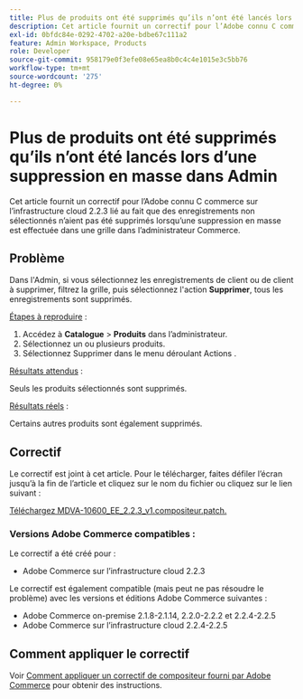 ```yaml
---
title: Plus de produits ont été supprimés qu’ils n’ont été lancés lors d’une suppression en masse dans Admin
description: Cet article fournit un correctif pour l’Adobe connu С commerce sur l’infrastructure cloud 2.2.3 lié au fait que des enregistrements non sélectionnés n’aient pas été supprimés lorsqu’une suppression en masse est effectuée dans une grille dans l’administrateur Commerce.
exl-id: 0bfdc84e-0292-4702-a20e-bdbe67c111a2
feature: Admin Workspace, Products
role: Developer
source-git-commit: 958179e0f3efe08e65ea8b0c4c4e1015e3c5bb76
workflow-type: tm+mt
source-wordcount: '275'
ht-degree: 0%

---
```


# Plus de produits ont été supprimés qu’ils n’ont été lancés lors d’une suppression en masse dans Admin

Cet article fournit un correctif pour l’Adobe connu С commerce sur l’infrastructure cloud 2.2.3 lié au fait que des enregistrements non sélectionnés n’aient pas été supprimés lorsqu’une suppression en masse est effectuée dans une grille dans l’administrateur Commerce.

## Problème

Dans l&#39;Admin, si vous sélectionnez les enregistrements de client ou de client à supprimer, filtrez la grille, puis sélectionnez l&#39;action **Supprimer**, tous les enregistrements sont supprimés.

<u>Étapes à reproduire</u> :

1. Accédez à **Catalogue** > **Produits** dans l’administrateur.
1. Sélectionnez un ou plusieurs produits.
1. Sélectionnez Supprimer dans le menu déroulant Actions .

<u>Résultats attendus</u> :

Seuls les produits sélectionnés sont supprimés.

<u>Résultats réels</u> :

Certains autres produits sont également supprimés.

## Correctif

Le correctif est joint à cet article. Pour le télécharger, faites défiler l’écran jusqu’à la fin de l’article et cliquez sur le nom du fichier ou cliquez sur le lien suivant :

[Téléchargez MDVA-10600\_EE\_2.2.3\_v1.compositeur.patch.](assets/MDVA-10600_EE_2.2.3_v1.composer.patch.zip)

### Versions Adobe Commerce compatibles :

Le correctif a été créé pour :

* Adobe Commerce sur l’infrastructure cloud 2.2.3

Le correctif est également compatible (mais peut ne pas résoudre le problème) avec les versions et éditions Adobe Commerce suivantes :

* Adobe Commerce on-premise 2.1.8-2.1.14, 2.2.0-2.2.2 et 2.2.4-2.2.5
* Adobe Commerce sur l’infrastructure cloud 2.2.4-2.2.5

## Comment appliquer le correctif

Voir [Comment appliquer un correctif de compositeur fourni par Adobe Commerce](/help/how-to/general/how-to-apply-a-composer-patch-provided-by-magento.md) pour obtenir des instructions.
